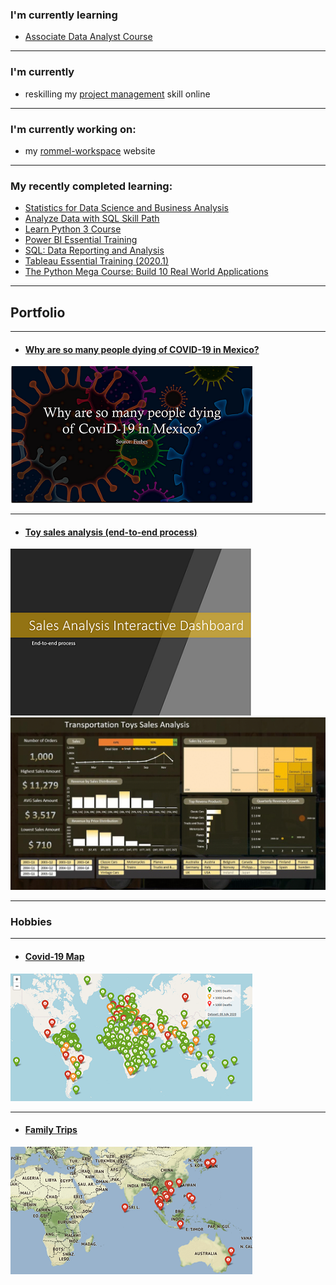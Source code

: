 ### I'm currently learning

- [Associate Data Analyst Course][ntuccourse]
---

### I'm currently

- reskilling my [project management][onlinecourse] skill online
---

### I'm currently working on:

- my [rommel-workspace][website] website
---

### My recently completed learning:

- [Statistics for Data Science and Business Analysis][udemy_statistics]
- [Analyze Data with SQL Skill Path][codecademy_sqldataanalysis]
- [Learn Python 3 Course][codecademy_python3]
- [Power BI Essential Training][linkedin_powerbi]
- [SQL: Data Reporting and Analysis][linkedin_sqldataanalysis]
- [Tableau Essential Training (2020.1)][linkedin_tableau]
- [The Python Mega Course: Build 10 Real World Applications][udemy_python3]
---

## Portfolio

---
- #### [Why are so many people dying of COVID-19 in Mexico?](/pdf/why-are-so-many-people-dying-of_covid19-in-Mexico.pdf)
<a href="/pdf/why-are-so-many-people-dying-of_covid19-in-Mexico.pdf">
    <img src="images/why-are-so-many-people-dying-of_covid19-in-Mexico_thumb.png?raw=true">
</a>

---
- #### [Toy sales analysis (end-to-end process)](/pdf/sales-analysis-dashboard.pdf)
<a href="/pdf/sales-analysis-dashboard.pdf">
    <img src="images/sales-analysis-interactive-dashboard_thumb.png?raw=true">
</a>
<img src="images/sales-analysis_thumb.gif">

---


### Hobbies

---
- #### [Covid-19 Map](https://rommel-space.herokuapp.com/covid19/)
<a href="https://rommel-space.herokuapp.com/covid19/">
    <img src="images/covid19-world-map.png?raw=true">
</a>

---
- #### [Family Trips](https://rommel-space.herokuapp.com/family_trips)
<a href="https://rommel-space.herokuapp.com/family_trips">
    <img src="images/family-trips.png?raw=true">
</a>

[ntuccourse]: https://www.ntuclearninghub.com/course/associate-data-analyst/
[onlinecourse]: https://www.linkedin.com/learning/project-management-foundations-4
[website]: https://rommel-space.herokuapp.com/
[udemy_statistics]: https://udemy-certificate.s3.amazonaws.com/pdf/UC-e9cdcf07-4c51-4d04-a986-cc71c679d0e9.pdf
[codecademy_sqldataanalysis]: https://www.codecademy.com/profiles/net8838696050/certificates/5cafb2d937090210d7df3652
[codecademy_python3]: https://www.codecademy.com/profiles/net8838696050/certificates/6c152bd262967f8c941c9707ed636bda
[linkedin_powerbi]: http://www.linkedin.com/learning/power-bi-essential-training-3?trk=flagship-lil_details_certification
[linkedin_sqldataanalysis]: http://www.linkedin.com/learning/sql-data-reporting-and-analysis-2?trk=flagship-lil_details_certification
[linkedin_tableau]: http://www.linkedin.com/learning/tableau-essential-training-2020-1?trk=flagship-lil_details_certification
[udemy_python3]: https://udemy-certificate.s3.amazonaws.com/pdf/UC-0c63d2fb-abbe-48bf-af6f-ac4ae78c92c3.pdf